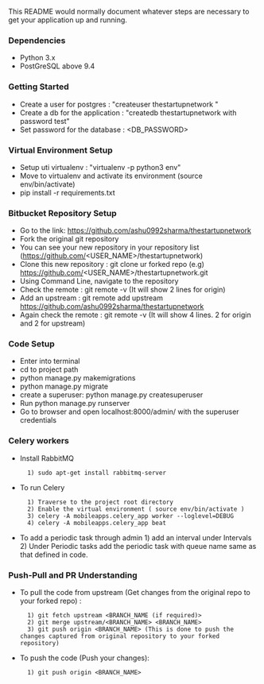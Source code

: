 
This README would normally document whatever steps are necessary to get your application up and running.

### Dependencies ###

* Python 3.x
* PostGreSQL above 9.4

### Getting Started ###

* Create a user for postgres : "createuser thestartupnetwork "
* Create a db for the application : "createdb thestartupnetwork with password test"
* Set password for the database : <DB_PASSWORD>


### Virtual Environment Setup ###

* Setup uti virtualenv : "virtualenv -p python3 env"
* Move to virtualenv and activate its environment (source env/bin/activate)
* pip  install -r requirements.txt


### Bitbucket Repository Setup ###

* Go to the link: https://github.com/ashu0992sharma/thestartupnetwork
* Fork the original git repository 
* You can see your new repository in your repository list (https://github.com/<USER_NAME>/thestartupnetwork)
* Clone this new repository : git clone ur forked repo (e.g) https://github.com/<USER_NAME>/thestartupnetwork.git
* Using Command Line, navigate to the repository
* Check the remote : git remote -v (It will show 2 lines for origin)
* Add an upstream : git remote add upstream https://github.com/ashu0992sharma/thestartupnetwork
* Again check the remote : git remote -v (It will show 4 lines. 2 for origin and 2 for upstream)


### Code Setup ###


* Enter into terminal
* cd to project path
* python manage.py makemigrations
* python manage.py migrate
* create a superuser: python manage.py createsuperuser
* Run python manage.py runserver
* Go to browser and open localhost:8000/admin/ with the superuser credentials

### Celery workers ###

* Install RabbitMQ

        1) sudo apt-get install rabbitmq-server

* To run Celery

        1) Traverse to the project root directory
        2) Enable the virtual environment ( source env/bin/activate )
        3) celery -A mobileapps.celery_app worker --loglevel=DEBUG
        4) celery -A mobileapps.celery_app beat

* To add a periodic task through admin
        1) add an interval under Intervals
        2) Under Periodic tasks add the periodic task with queue name same as that defined in code.


### Push-Pull and PR Understanding ###

* To pull the code from upstream (Get changes from the original repo to your forked repo) : 
        
        1) git fetch upstream <BRANCH_NAME (if required)>
        2) git merge upstream/<BRANCH_NAME> <BRANCH_NAME>
        3) git push origin <BRANCH_NAME> (This is done to push the changes captured from original repository to your forked repository)


* To push the code (Push your changes): 
        
        1) git push origin <BRANCH_NAME>


